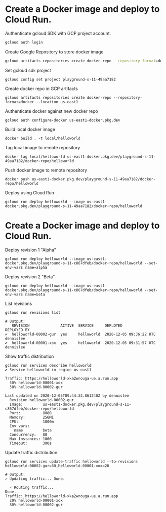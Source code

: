 # Create a Docker image and deploy to Cloud Run.

Authenticate gcloud SDK with GCP project account.
```Bash
gcloud auth login
```

Create Google Repository to store docker image
```Bash
gcloud artifacts repositories create docker-repo --repository-format=docker --location us-east1
```

Set gcloud sdk project
```
gcloud config set project playground-s-11-49aa7182
```

Create docker repo in GCP artifacts
```
gcloud artifacts repositories create docker-repo --repository-format=docker --location us-east1
```

Authenticate docker against new docker repo
```
gcloud auth configure-docker us-east1-docker.pkg.dev
```

Build local docker image
```
docker build . -t local/helloworld
```

Tag local image to remote repository
```
docker tag local/helloworld us-east1-docker.pkg.dev/playground-s-11-49aa7182/docker-repo/helloworld
```

Push docker image to remote repository
```
docker push us-east1-docker.pkg.dev/playground-s-11-49aa7182/docker-repo/helloworld
```

Deploy using Cloud Run
```
gcloud run deploy helloworld --image us-east1-docker.pkg.dev/playground-s-11-49aa7182/docker-repo/helloworld 
```

# Create a Docker image and deploy to Cloud Run.

Deploy revision 1 "Alpha"
```
gcloud run deploy helloworld --image us-east1-docker.pkg.dev/playground-s-11-c867dfeb/docker-repo/helloworld --set-env-vars name=alpha
```

Deploy revision 2 "Beta"
```
gcloud run deploy helloworld --image us-east1-docker.pkg.dev/playground-s-11-c867dfeb/docker-repo/helloworld --set-env-vars name=beta
```

List revisions
```
gcloud run revisions list

# Output:
   REVISION              ACTIVE  SERVICE     DEPLOYED                 DEPLOYED BY
✔  helloworld-00002-gur  yes     helloworld  2020-12-05 09:36:22 UTC  dennislee 
✔  helloworld-00001-xox  yes     helloworld  2020-12-05 09:31:57 UTC  dennislee
```

Show traffic distribution
```
gcloud run services describe helloworld
✔ Service helloworld in region us-east1
 
Traffic: https://helloworld-xka2wnouga-ue.a.run.app
  50% helloworld-00001-xox
  50% helloworld-00002-gur
 
Last updated on 2020-12-05T09:44:32.861240Z by dennislee
  Revision helloworld-00002-gur
  Image:         us-east1-docker.pkg.dev/playground-s-11-c867dfeb/docker-repo/helloworld
  Port:          8080
  Memory:        256Mi
  CPU:           1000m
  Env vars:
    name         beta
  Concurrency:   80
  Max Instances: 1000
  Timeout:       300s

```

Update traffic distribution
```
gcloud run services update-traffic helloworld --to-revisions helloworld-00002-gur=80,helloworld-00001-xox=20

# Output:
✓ Updating traffic... Done.                                                                                                                                              

  ✓ Routing traffic...                                                                                                                                                   
Done.                                                                                                                                                                    
Traffic: https://helloworld-xka2wnouga-ue.a.run.app
  20% helloworld-00001-xox
  80% helloworld-00002-gur
```
